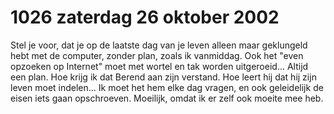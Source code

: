 # 1026 zaterdag 26 oktober 2002
Stel je voor, dat je op de laatste dag van je leven alleen maar geklungeld hebt met de computer, zonder plan, zoals ik vanmiddag. Ook het "even opzoeken op Internet" moet met wortel en tak worden uitgeroeid... Altijd een plan. Hoe krijg ik dat Berend aan zijn verstand. Hoe leert hij dat hij zijn leven moet indelen... Ik moet het hem elke dag vragen, en ook geleidelijk de eisen iets gaan opschroeven. Moeilijk, omdat ik er zelf ook moeite mee heb.
